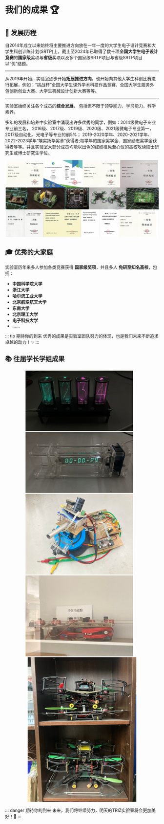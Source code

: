 # **我们的成果 🏆**

## 📖 发展历程

自2014年成立以来始终将主要推进方向放在一年一度的大学生电子设计竞赛和大学生科创训练计划(SRTP)上，截止至2024年已取得了数十项**全国大学生电子设计竞赛**的**国家级**奖项与**省级**奖项以及多个国家级SRTP项目与省级SRTP项目以“优”结题。

----

从2019年开始，实验室逐步开始**拓展推进方向**，也开始向其他大学生科创比赛进行拓展，例如：“挑战杯”全国大学生课外学术科技作品竞赛、全国大学生服务外 包创新创业大赛、大学生机械设计创新大赛等等。    

---

实验室始终关注各个成员的**综合发展**， 包括但不限于领导能力、学习能力、科学素养。

多年的发展和培养中实验室中涌现出许多优秀的同学，例如：2014级微电子专业专业前三名， 2016级、2017级、2019级、2020级、2021级微电子专业第一，2017级自动化、光电子等专业的前5%； 2019-2020学年、2020-2021学年、2022-2023学年“竢实扬华奖章”获得者;每学年的国家奖学金、国家励志奖学金获得者等等。并且实验室大部分成员均能以出色的成绩推免至心仪的高校攻读硕士研究生或博士研究生学位。

<center>
    <img src="./2024/奖状成果.png" alt="奖状成果" style="zoom:70%;"/>
</center>




## 🎓 优秀的大家庭 

实验室历年来多人参加各类竞赛获得 **国家级奖项**，并且多人 **免研至知名高校**，包括：
- **中国科学院大学**
- **浙江大学**
- **哈尔滨工业大学**
- **北京航空航天大学**
- **东南大学**
- **北京理工大学**
- **电子科技大学**
- ......

::: tip 期待你的到来
优秀的成果是实验室团队努力的体现，也是我们未来不断追求卓越的动力！✨
:::



## 📚 往届学长学姐成果
<center>
    <img src="./2024/辉光管时钟.png" alt="辉光管时钟" style="zoom:35%;"/>
    &emsp;
    <img src="./2024/辉光管.png" alt="辉光管" style="zoom:35%;"/>
    &emsp;
    <img src="./2024/电磁炮.png" alt="电磁炮" style="zoom:35%;"/>
    &emsp;
    <img src="./2024/多级电磁炮.png" alt="多级电磁炮" style="zoom:35%;"/>
    &emsp;
    <img src="./2024/飞行器.png" alt="飞行器" style="zoom:47%;"/>
</center>


::: danger 期待你的到来
未来，我们将继续努力，明天的TRIZ实验室将会更加美好！🎉
:::
